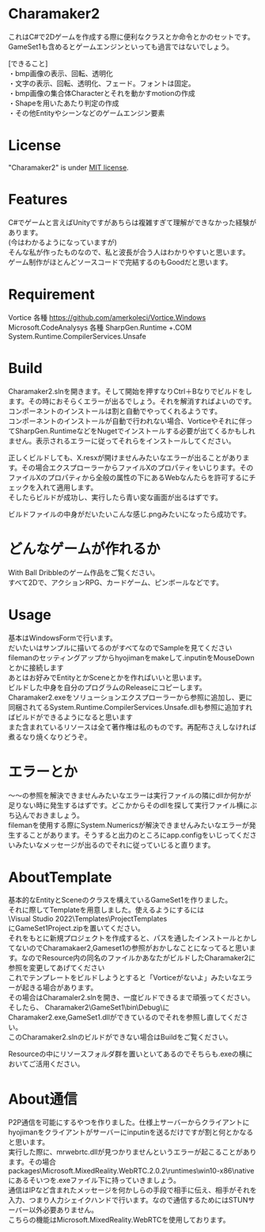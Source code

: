 # Charamaker2

これはC#で2Dゲームを作成する際に便利なクラスとか命令とかのセットです。<br>
GameSet1も含めるとゲームエンジンといっても過言ではないでしょう。

[できること]<br>
・bmp画像の表示、回転、透明化<br>
・文字の表示、回転、透明化、フェード。フォントは固定。<br>
・bmp画像の集合体Characterとそれを動かすmotionの作成<br>
・Shapeを用いたあたり判定の作成<br>
・その他Entityやシーンなどのゲームエンジン要素

# License
 
"Charamaker2" is under [MIT license](https://en.wikipedia.org/wiki/MIT_License).
# Features
C#でゲームと言えばUnityですがあちらは複雑すぎて理解ができなかった経験があります。<br>
(今はわかるようになっていますが)<br>
そんな私が作ったものなので、私と波長が合う人はわかりやすいと思います。<br>
ゲーム制作がほとんどソースコードで完結するのもGoodだと思います。

# Requirement
Vortice 各種
https://github.com/amerkoleci/Vortice.Windows
Microsoft.CodeAnalysys 各種
SharpGen.Runtime +.COM
System.Runtime.CompilerServices.Unsafe 


# Build

Charamaker2.slnを開きます。そして開始を押すなりCtrl＋Bなりでビルドをします。その時におそらくエラーが出るでしょう。それを解消すればよいのです。<br>
コンポーネントのインストールは割と自動でやってくれるようです。<br>
コンポーネントのインストールが自動で行われない場合、Vorticeやそれに伴ってSharpGen.RuntimeなどをNugetでインストールする必要が出てくるかもしれません。表示されるエラーに従ってそれらをインストールしてください。<br>

正しくビルドしても、X.resxが開けませんみたいなエラーが出ることがあります。その場合エクスプローラーからファイルXのプロパティをいじります。そのファイルXのプロパティから全般の属性の下にあるWebなんたらを許可するにチェックを入れて適用します。<br>
そしたらビルドが成功し、実行したら青い変な画面が出るはずです。<br>

ビルドファイルの中身がだいたいこんな感じ.pngみたいになったら成功です。<br>

# どんなゲームが作れるか

With Ball Dribbleのゲーム作品をご覧ください。<br>すべて2Dで、アクションRPG、カードゲーム、ピンボールなどです。

# Usage

基本はWindowsFormで行います。<br>
だいたいはサンプルに描いてるのがすべてなのでSampleを見てください<br>
filemanのセッティングアップからhyojimanをmakeして.inputinをMouseDownとかに接続します<br>
あとはお好みでEntityとかSceneとかを作ればいいと思います。<br>
ビルドした中身を自分のプログラムのReleaseにコピーします。<br>
Charamaker2.exeをソリューションエクスプローラーから参照に追加し、更に同梱されてるSystem.Runtime.CompilerServices.Unsafe.dllも参照に追加すればビルドができるようになると思います<br>
また含まれているリソースは全て著作権は私のものです。再配布さえしなければ煮るなり焼くなりどうぞ。

# エラーとか
～～の参照を解決できませんみたいなエラーは実行ファイルの隣にdllか何かが足りない時に発生するはずです。どこかからそのdllを探して実行ファイル横にぶち込んでおきましょう。<br>
filemanを使用する際にSystem.Numericsが解決できませんみたいなエラーが発生することがあります。そうすると出力のところにapp.configをいじってくださいみたいなメッセージが出るのでそれに従っていじると直ります。

# AboutTemplate

基本的なEntityとSceneのクラスを構えているGameSet1を作りました。<br>
それに際してTemplateを用意しました。使えるようにするには
<br>
\Visual Studio 2022\Templates\ProjectTemplates
<br>
にGameSet1Project.zipを置いてください。<br>
それをもとに新規プロジェクトを作成すると、パスを通したインストールとかしてないのでCharamakaer2,Gameset1の参照がおかしなことになってると思います。なのでResource内の同名のファイルかあなたがビルドしたCharamaker2に参照を変更してあげてください<br>
これでテンプレートをビルドしようとすると「Vorticeがないよ」みたいなエラーが起きる場合があります。<br>
その場合はCharamaler2.slnを開き、一度ビルドできるまで頑張ってください。そしたら、
Charamaker2\GameSet1\bin\Debug\にCharamaker2.exe,GameSet1.dllができているのでそれを参照し直してください。<br>
このCharamaker2.slnのビルドができない場合はBuildをご覧ください。<br>

Resourceの中にリソースフォルダ群を置いといてあるのでそちらも.exeの横においてご活用ください。


# About通信
P2P通信を可能にするやつを作りました。仕様上サーバーからクライアントにhyojimanをクライアントがサーバーにinputinを送るだけですが割と何とかなると思います。<br>
実行した際に、mrwebrtc.dllが見つかりませんというエラーが起こることがあります。その場合packages\Microsoft.MixedReality.WebRTC.2.0.2\runtimes\win10-x86\nativeにあるそいつを.exeファイル下に持っていきましょう。<br>
通信はIPなど含まれたメッセージを何かしらの手段で相手に伝え、相手がそれを入力、つまり人力シェイクハンドで行います。なので通信するためにはSTUNサーバー以外必要ありません。<br>
こちらの機能はMicrosoft.MixedReality.WebRTCを使用しております。<br>




